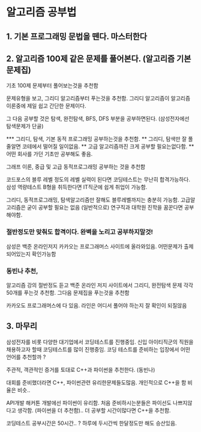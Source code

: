 # 알고리즘 공부법

## 1.  기본 프로그래밍 문법을 뗀다. 마스터한다

## 2. 알고리즘 100제 같은 문제를 풀어본다. (알고리즘 기본 문제집)
기초 100제 문제부터 풀어보는것을 추천함

문제유형을 보고, 그리디 알고리즘부터 푸는것을 추천함.  그리디 알고리즘이 알고리즘 이론중에 제일 쉽고 간단한 문제이다.

그 다음 공부할 것은 탐색,
완전탐색, BFS, DFS 부분을 공부하면된다. (삼성전자에선 탐색문제가 단골)

*** 그리디, 탐색, 기본 동적 프로그래밍 공부하는것을 추천함.
** 그리디, 탐색만 잘 풀줄알면 코테에서 떨어질 일이없음.
** 고급 알고리즘까진 크게 공부할 필요는없다함.
** 어떤 회사를 가던 기초만 공부해도 좋음.

그래프 이론, 중급 및 고급 동적프로그래밍 공부하는 것을 추천함

코드포스의 블루 레벨 정도의 레벨 실력이 된다면 코딩테스트는 무난히 합격가능하다.
삼성 역량테스트 B형을 취득한다면 IT직군에 쉽게 취업이 가능함.

그리디, 동적프로그래밍, 탐색알고리즘만 잘해도 블루레벨까지는 충분히 가능함.
고급알고리즘은 굳이 공부할 필요는 없음 (일반적으로)
연구직과 대학원 진학을 꿈꾼다면 공부해야함.

### 절반정도만 맞춰도 합격이다. 완벽을 노리고 공부하지말것!

삼성은 백준 온라인저지
카카오는 프로그래머스 사이트에 올라와있음. 어떤문제가 출제되어있는지 확인가능함

### 동빈나 추천,
알고리즘 강의 절반정도 듣고 백준 온라인 저지 사이트에서
그리디, 완전탐색 문제 각각 50개를 푸는것 추천함.
그다음 문제집을 푸는것을 추천함

카카오도 프로그래머스에 다 있음.
라인은 어디서 풀어야 하는지 잘 확인이 되질않음

## 3. 마무리

삼성전자를 비롯 다양한 대기업에서 코딩테스트를 진행중임.
신입 아이티직군의 직원을 채용하고자 할때 코딩테스트를 많이 진행중임.
코딩 테스트를 준비하는 입장에서 어떤 언어를 추천할까 ?

주관적, 객관적인 증거를 토대로 C++과 파이썬을 추천한다.
(동빈나)

대회를 준비했더라면 C++, 파이썬관련 유리한문제들도많음.
개인적으로 C++을 함 비율은 비슷..

API개발 해커톤 개발에선 파이썬이 유리함. 처음 준비하시는분들은
파이선도 나쁘지않다고 생각함. (파이썬을 더 추천함)..
더 공부할 시간이많다면 C++을 추천함.

코딩테스트 공부시간은 50시간.. ?
하루에 두시간씩 한달정도만 해도 승산있음.